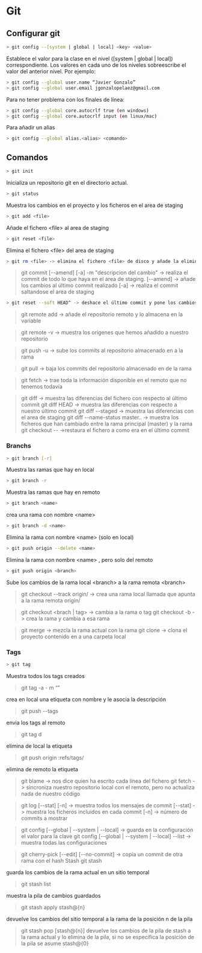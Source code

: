 # Git

## Configurar git
```sh
> git config --[system | global | local] <key> <value>
```
Establece el valor <value> para la clase <key> en el nivel ([system | global | local]) correspondiente. Los valores en cada uno de los niveles sobreescribe el valor del anterior nivel. Por ejemplo:

```sh
> git config --global user.name “Javier Gonzalo”
> git config --global user.email jgonzalopelaez@gmail.com
```

Para no tener problema con los finales de línea:
```sh
> git config --global core.autocrlf true (en windows)
> git config --global core.autocrlf input (en linux/mac)
```

Para añadir un alias
```sh
> git config --global alias.<alias> <comando>
```

## Comandos
```sh
> git init
```
 
Inicializa un repositorio git en el directorio actual.

```sh
> git status
```
Muestra los cambios en el proyecto y los ficheros en el area de staging

```sh
> git add <file>
```
Añade el fichero &lt;file&gt; al area de staging

```sh
> git reset <file>
```
Elimina el fichero &lt;file&gt; del area de staging

```sh
> git rm <file> -> elimina el fichero <file> de disco y añade la eliminación al area de staging
```

>git commit [--amend] [-a] -m "descripcion del cambio" -> realiza el commit de todo lo que haya en el area de staging.
[--amend] -> añade los cambios al último
commit realizado
[-a] -> realiza el commit saltandose el area de staging

```sh
> git reset --soft HEAD^ -> deshace el último commit y pone los cambios en la zona de staging
```
>git remote add <name> <url> -> añade el repositorio remoto <url> y lo almacena en la variable <name>

>git remote -v -> muestra los origenes que hemos añadido a nuestro repositorio

>git push -u  <remote-name> <branch> -> sube los commits al repositorio almacenado en  <remote-name> a la rama <branch>

>git pull <remote-name> <branch> -> baja los commits del repositorio almacenado en <remote-name> de la rama <branch>

>git fetch <remote-name> -> trae toda la información disponible en el remoto <remote-name> que no tenemos todavía

> git diff <file> -> muestra las diferencias del fichero <fichero> con respecto al último commit
> git diff HEAD -> muestra las diferencias con respecto a nuestro último commit
> git diff --staged -> muestra las diferencias con el area de staging
> git diff --name-status master..<branch> -> muestra los ficheros que han cambiado entre la rama principal (master) y la rama <branch>
>git checkout -- <file> ->restaura el fichero <file> a como era en el último commit

### Branchs
```sh
> git branch [-r]
```
Muestra las ramas que hay en local

```sh
> git branch -r
```
Muestra las ramas que hay en remoto

```sh
> git branch <name>
```
crea una rama con nombre &lt;name&gt;

```sh
> git branch -d <name>
```
Elimina la rama con nombre &lt;name&gt; (solo en local)

```sh
> git push origin --delete <name>
```
Elimina la rama con nombre &lt;name&gt;	, pero solo del remoto

```sh
> git push origin <branch>
```
Sube los cambios de la rama local &lt;branch&gt; a la rama remota &lt;branch&gt;

>git checkout --track origin/<branch> -> crea una rama local llamada <branch> que apunta a la rama remota origin/<branch>

>git checkout <brach | tag> -> cambia a la rama <branch> o tag <tag>
>git checkout -b <rama> -> crea la rama <rama> y cambia a esa rama


>git merge <rama> -> mezcla la rama actual con la rama <rama>
>git clone <repository> -> clona el proyecto contenido en <repository> a una carpeta local

### Tags
```sh
> git tag
```
Muestra todos los tags creados

> git tag -a <tag> - m “<description>”

crea en local una etiqueta con nombre <tag> y le asocia la descripción <description>

> git push --tags

envia los tags al remoto

> git tag d <tag>

elimina de local la etiqueta <tag>

> git push origin :refs/tags/<tag>

elimina de remoto la etiqueta <tag>


>git blame <file> -> nos dice quien ha escrito cada línea del fichero <file>
>git fetch -> sincroniza nuestro repositorio local con el remoto, pero no actualiza nada de nuestro código

>git log [--stat] [-n] -> muestra todos los mensajes de commit
[--stat] -> muestra los ficheros incluidos en cada commit
[-n] -> número de commits a mostrar

>git config [--global | --system | --local] <key> <value> -> guarda en la configuración el valor <value> para la clave <key>
>git config [--global | --system | --local] --list -> muestra todas las configuraciones

>git cherry-pick [--edit] [--no-commit] <hash> -> copia un commit de otra rama con el hash <hash>
Stash
> git stash

guarda los cambios de la rama actual en un sitio temporal

> git stash list

muestra la pila de cambios guardados

> git stash apply stash@{n}

devuelve los cambios del sitio temporal a la rama de la posición n de la pila

> git stash pop [stash@{n}]
devuelve los cambios de la pila de stash a la rama actual y lo elimina de la pila, si no se especifica la posición de la pila se asume stash@{0}
